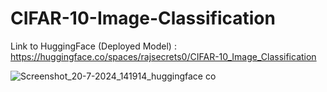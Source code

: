 # CIFAR-10-Image-Classification

Link to HuggingFace (Deployed Model) : https://huggingface.co/spaces/rajsecrets0/CIFAR-10_Image_Classification


![Screenshot_20-7-2024_141914_huggingface co](https://github.com/user-attachments/assets/a36a4698-58d1-40ec-90b7-56dd092683f6)

